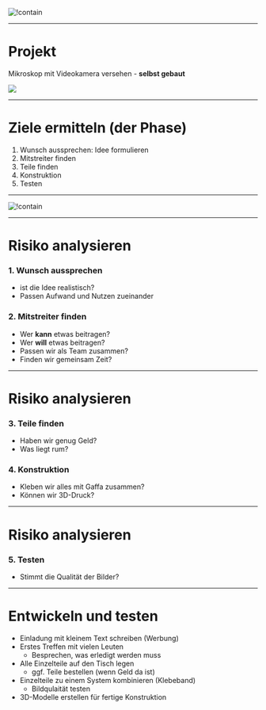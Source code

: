 ![!contain](https://www.techtarget.com/rms/German/Spiralmodell-deutsch_mobile.png)

---

# Projekt

Mikroskop mit Videokamera versehen - **selbst gebaut**

![](https://s.alicdn.com/@sc04/kf/HTB12X_TX.rrK1RkSne1q6ArVVXaF.jpg_720x720q50.jpg)

---

# Ziele ermitteln (der Phase)

1. Wunsch aussprechen: Idee formulieren
2. Mitstreiter finden
3. Teile finden
4. Konstruktion
5. Testen

---

![!contain](https://www.techtarget.com/rms/German/Spiralmodell-deutsch_mobile.png)

---

# Risiko analysieren

### 1. Wunsch aussprechen

- ist die Idee realistisch?
- Passen Aufwand und Nutzen zueinander

### 2. Mitstreiter finden

- Wer **kann** etwas beitragen?
- Wer **will** etwas beitragen?
- Passen wir als Team zusammen?
- Finden wir gemeinsam Zeit?

---

# Risiko analysieren

### 3. Teile finden

- Haben wir genug Geld?
- Was liegt rum?

### 4. Konstruktion

- Kleben wir alles mit Gaffa zusammen?
- Können wir 3D-Druck?

---

# Risiko analysieren

### 5. Testen

- Stimmt die Qualität der Bilder?

---

# Entwickeln und testen

- Einladung mit kleinem Text schreiben (Werbung)
- Erstes Treffen mit vielen Leuten
	- Besprechen, was erledigt werden muss
- Alle Einzelteile auf den Tisch legen
	- ggf. Teile bestellen (wenn Geld da ist)
- Einzelteile zu einem System kombinieren (Klebeband)
	- Bildqulaität testen
- 3D-Modelle erstellen für fertige Konstruktion
